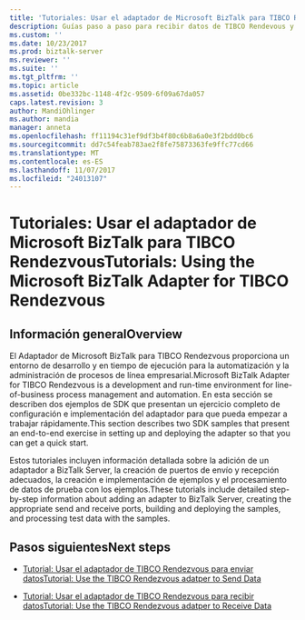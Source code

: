 ```yaml
---
title: 'Tutoriales: Usar el adaptador de Microsoft BizTalk para TIBCO Rendezvous | Documentos de Microsoft'
description: Guías paso a paso para recibir datos de TIBCO Rendevous y enviar datos a Rendevous TIBCO mediante el adaptador de BizTalk Server
ms.custom: ''
ms.date: 10/23/2017
ms.prod: biztalk-server
ms.reviewer: ''
ms.suite: ''
ms.tgt_pltfrm: ''
ms.topic: article
ms.assetid: 0be332bc-1148-4f2c-9509-6f09a67da057
caps.latest.revision: 3
author: MandiOhlinger
ms.author: mandia
manager: anneta
ms.openlocfilehash: ff11194c31ef9df3b4f80c6b8a6a0e3f2bdd0bc6
ms.sourcegitcommit: dd7c54feab783ae2f8fe75873363fe9ffc77cd66
ms.translationtype: MT
ms.contentlocale: es-ES
ms.lasthandoff: 11/07/2017
ms.locfileid: "24013107"
---
```

# <a name="tutorials-using-the-microsoft-biztalk-adapter-for-tibco-rendezvous"></a><span data-ttu-id="c47ca-103">Tutoriales: Usar el adaptador de Microsoft BizTalk para TIBCO Rendezvous</span><span class="sxs-lookup"><span data-stu-id="c47ca-103">Tutorials: Using the Microsoft BizTalk Adapter for TIBCO Rendezvous</span></span>

## <a name="overview"></a><span data-ttu-id="c47ca-104">Información general</span><span class="sxs-lookup"><span data-stu-id="c47ca-104">Overview</span></span>
<span data-ttu-id="c47ca-105">El Adaptador de Microsoft BizTalk para TIBCO Rendezvous proporciona un entorno de desarrollo y en tiempo de ejecución para la automatización y la administración de procesos de línea empresarial.</span><span class="sxs-lookup"><span data-stu-id="c47ca-105">Microsoft BizTalk Adapter for TIBCO Rendezvous is a development and run-time environment for line-of-business process management and automation.</span></span> <span data-ttu-id="c47ca-106">En esta sección se describen dos ejemplos de SDK que presentan un ejercicio completo de configuración e implementación del adaptador para que pueda empezar a trabajar rápidamente.</span><span class="sxs-lookup"><span data-stu-id="c47ca-106">This section describes two SDK samples that present an end-to-end exercise in setting up and deploying the adapter so that you can get a quick start.</span></span>  
  
 <span data-ttu-id="c47ca-107">Estos tutoriales incluyen información detallada sobre la adición de un adaptador a BizTalk Server, la creación de puertos de envío y recepción adecuados, la creación e implementación de ejemplos y el procesamiento de datos de prueba con los ejemplos.</span><span class="sxs-lookup"><span data-stu-id="c47ca-107">These tutorials include detailed step-by-step information about adding an adapter to BizTalk Server, creating the appropriate send and receive ports, building and deploying the samples, and processing test data with the samples.</span></span>  
  
## <a name="next-steps"></a><span data-ttu-id="c47ca-108">Pasos siguientes</span><span class="sxs-lookup"><span data-stu-id="c47ca-108">Next steps</span></span>
  
-   [<span data-ttu-id="c47ca-109">Tutorial: Usar el adaptador de TIBCO Rendezvous para enviar datos</span><span class="sxs-lookup"><span data-stu-id="c47ca-109">Tutorial: Use the TIBCO Rendezvous adatper to Send Data</span></span>](../core/tutorial-using-the-biztalk-adapter-for-tibco-rendezvous-to-send-data.md)  
  
-   [<span data-ttu-id="c47ca-110">Tutorial: Usar el adaptador de TIBCO Rendezvous para recibir datos</span><span class="sxs-lookup"><span data-stu-id="c47ca-110">Tutorial: Use the TIBCO Rendezvous adatper to Receive Data</span></span>](../core/tutorial-using-the-biztalk-adapter-for-tibco-rendezvous-to-receive-data.md)